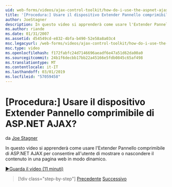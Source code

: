 ```yaml
---
uid: web-forms/videos/ajax-control-toolkit/how-do-i-use-the-aspnet-ajax-collapsable-panel-extender
title: '[Procedura:] Usare il dispositivo Extender Pannello comprimibile di ASP.NET AJAX? | Microsoft Docs'
author: JoeStagner
description: In questo video si apprenderà come usare l'Extender Pannello comprimibile di ASP.NET AJAX per consentire all'utente di mostrare o nascondere il contenuto in una pagina web in modo dinamico.
ms.author: riande
ms.date: 01/31/2007
ms.assetid: d54549cd-e832-4bfa-b490-52e58a8a03c4
msc.legacyurl: /web-forms/videos/ajax-control-toolkit/how-do-i-use-the-aspnet-ajax-collapsable-panel-extender
msc.type: video
ms.openlocfilehash: f172fabfc24d7146696aeadf6e47a51d62da00a0
ms.sourcegitcommit: 24b1f6decbb17bb22a45166e5fdb0845c65af498
ms.translationtype: MT
ms.contentlocale: it-IT
ms.lasthandoff: 03/01/2019
ms.locfileid: "57059458"
---
```

<a name="how-do-i-use-the-aspnet-ajax-collapsable-panel-extender"></a>[Procedura:] Usare il dispositivo Extender Pannello comprimibile di ASP.NET AJAX?
====================
da [Joe Stagner](https://github.com/JoeStagner)

In questo video si apprenderà come usare l'Extender Pannello comprimibile di ASP.NET AJAX per consentire all'utente di mostrare o nascondere il contenuto in una pagina web in modo dinamico.

[&#9654;Guarda il video (11 minuti)](https://channel9.msdn.com/Blogs/ASP-NET-Site-Videos/how-do-i-use-the-aspnet-ajax-collapsable-panel-extender)

> [!div class="step-by-step"]
> [Precedente](how-do-i-use-the-aspnet-ajax-accordion-control.md)
> [Successivo](how-do-i-use-the-aspnet-ajax-draggable-panel-extender.md)
